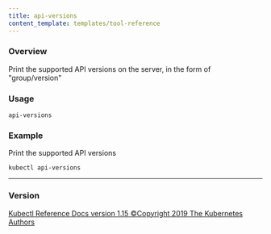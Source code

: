 ```yaml
---
title: api-versions
content_template: templates/tool-reference
---
```


### Overview
Print the supported API versions on the server, in the form of "group/version"

### Usage

`api-versions`


### Example

 Print the supported API versions

```shell
kubectl api-versions
```







<hr>


### Version
<div class="kubectl-reference-copyright">

<a href="https://github.com/kubernetes/kubernetes">Kubectl Reference Docs version 1.15 &#xa9;Copyright 2019 The Kubernetes Authors</a>
</div>

